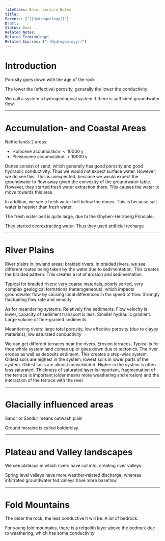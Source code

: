 ```yaml
---
fileClass: Base, Lecture Notes
title: 
Parents: ["[[Hydrogeology]]"]
Draft: 
Status: Done
Related Notes: 
Related Terminology: 
Related Courses: ["[[Hydrogeology]]"]
---
```

# Introduction
Porosity goes down with the age of the rock

The lower the (effective) porosity, generally the lower the conductivity

We call a system a hydrogeological system if there is sufficient groundwater flow. 

---
# Accumulation- and Coastal Areas
Netherlands 2 areas:
- Holocene accumulation $\lt 10000$ y
- Pleistocene accumulation $\gt 10000$ y

Dunes consist of sand, which generally has good porosity and good hydraulic conductivity. Thus we would not expect surface water. However, we do see this. This is unexpected, because we would expect the groundwater to flow away given the convexity of the groundwater table. However, they started fresh water extraction there. This causes the water to move towards this area. 

In addition, we see a fresh water bell below the dunes. This is because salt water is heavier than fresh water. 

The fresh water bell is quite large, due to the Ghyben-Herzberg Principle.

They started overextracting water. Thus they used artificial recharge

---
# River Plains
River plains in lowland areas: braided rivers. In braided rivers, we see different routes being taken by the water due to sedimentation. This creates the braided pattern. This creates a lot of erosion and sedimentation. 

Typical for braided rivers: very coarse materials, poorly sorted, very complex geological formations (heterogeneous), which impacts groundwater flow by causing local differences in the speed of flow. Strongly fluctuating flow rate and velocity

As for meandering systems. Relatively fine sediments. Flow velocity is lower, capacity of sediment transport is less. Smaller hydraulic gradient. Large volume of fine-grained sediments

Meandering rivers: large total porosity, low effective porosity (due to clayey materials), low saturated conductivity

We can get different terraces near the rivers. Erosion terraces. Typical is for thoe whole system land comes up or goes down due to tectonics. The river erodes as well as deposits sediment. This creates a step-wise system. Oldest soils are highest in the system, lowest soils in lower parts of the system. Oldest soils are almost consolidated. Higher in the system is often less saturated. Thickness of saturated layer is important, fragmentation of the terrace is important (older means more weathering and erosion) and the interaction of the terrace with the river

---
# Glacially influenced areas
Sandr or Sandur means outwash plain

Ground moraine is called bolderclay. 

---
# Plateau and Valley landscapes
We see plateaus in which rivers have cut into, creating river valleys. 

Spring level valleys have more weather-related discharge, whereas infiltrated groundwater fed valleys have more baseflow

---
# Fold Mountains
The older the rock, the less conductive it will be. A lot of bedrock. 

For young fold mountains, there is a refgolith layer above the bedrock due to weathering, which has some conductivity